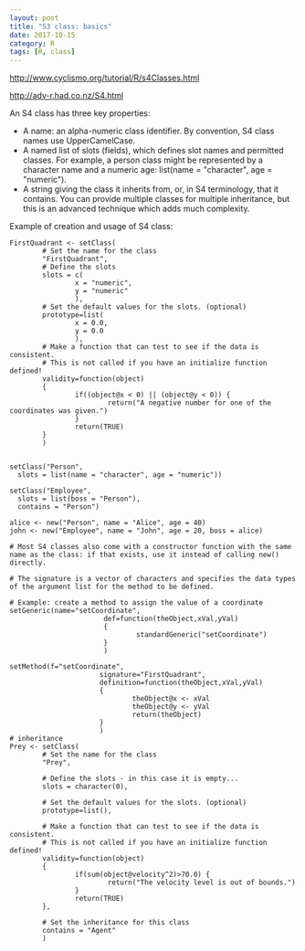 ```yaml
---
layout: post
title: "S3 class: basics"
date: 2017-10-15
category: R
tags: [R, class]
---
```


http://www.cyclismo.org/tutorial/R/s4Classes.html


http://adv-r.had.co.nz/S4.html


An S4 class has three key properties:
<ul>
    <li>A name: an alpha-numeric class identifier. By convention, S4 class names use UpperCamelCase.</li>
    <li>A named list of slots (fields), which defines slot names and permitted classes. For example, a person class might be represented by a character name and a numeric age: list(name = "character", age = "numeric").</li>
    <li>A string giving the class it inherits from, or, in S4 terminology, that it contains. You can provide multiple classes for multiple inheritance, but this is an advanced technique which adds much complexity.</li>
</ul>


Example of creation and usage of S4 class:

```
FirstQuadrant <- setClass(
        # Set the name for the class
        "FirstQuadrant",
        # Define the slots
        slots = c(
                x = "numeric",
                y = "numeric"
                ),
        # Set the default values for the slots. (optional)
        prototype=list(
                x = 0.0,
                y = 0.0
                ),
        # Make a function that can test to see if the data is consistent.
        # This is not called if you have an initialize function defined!
        validity=function(object)
        {
                if((object@x < 0) || (object@y < 0)) {
                        return("A negative number for one of the coordinates was given.")
                }
                return(TRUE)
        }
        )


setClass("Person", 
  slots = list(name = "character", age = "numeric"))
  
setClass("Employee",
  slots = list(boss = "Person"),
  contains = "Person")

alice <- new("Person", name = "Alice", age = 40)
john <- new("Employee", name = "John", age = 20, boss = alice)

# Most S4 classes also come with a constructor function with the same name as the class: if that exists, use it instead of calling new() directly.    

# The signature is a vector of characters and specifies the data types of the argument list for the method to be defined.

# Example: create a method to assign the value of a coordinate
setGeneric(name="setCoordinate",
                       def=function(theObject,xVal,yVal)
                       {
                               standardGeneric("setCoordinate")
                       }
                       )

setMethod(f="setCoordinate",
                      signature="FirstQuadrant",
                      definition=function(theObject,xVal,yVal)
                      {
                              theObject@x <- xVal
                              theObject@y <- yVal
                              return(theObject)
                      }
                      )
# inheritance
Prey <- setClass(
        # Set the name for the class
        "Prey",

        # Define the slots - in this case it is empty...
        slots = character(0),

        # Set the default values for the slots. (optional)
        prototype=list(),

        # Make a function that can test to see if the data is consistent.
        # This is not called if you have an initialize function defined!
        validity=function(object)
        {
                if(sum(object@velocity^2)>70.0) {
                        return("The velocity level is out of bounds.")
                }
                return(TRUE)
        },

        # Set the inheritance for this class
        contains = "Agent"
        )
```
